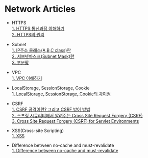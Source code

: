 Network Articles
=== 
- HTTPS  
[1. HTTPS 통신과정 이해하기](https://aws-hyoh.tistory.com/38)   
[2. HTTPS의 원리](https://velog.io/@moonyoung/HTTPS%EC%9D%98-%EC%9B%90%EB%A6%AC)  

- Subnet  
[1. IP주소 클래스(A,B,C class)란](https://limkydev.tistory.com/168)  
[2. 서브넷마스크(Subnet Mask)란](https://limkydev.tistory.com/166)  
[3. 부분망](https://ko.wikipedia.org/wiki/%EB%B6%80%EB%B6%84%EB%A7%9D)   

- VPC  
[1. VPC 이해하기](https://medium.com/harrythegreat/aws-%EA%B0%80%EC%9E%A5%EC%89%BD%EA%B2%8C-vpc-%EA%B0%9C%EB%85%90%EC%9E%A1%EA%B8%B0-71eef95a7098)   

- LocalStorage, SessionStorage, Cookie  
[1. LocalStorage, SessionStorage, Cookie의 차이점](https://velog.io/@ejchaid/localstorage-sessionstorage-cookie%EC%9D%98-%EC%B0%A8%EC%9D%B4%EC%A0%90)  

- CSRF  
[1. CSRF 공격이란? 그리고 CSRF 방어 방법](https://itstory.tk/entry/CSRF-%EA%B3%B5%EA%B2%A9%EC%9D%B4%EB%9E%80-%EA%B7%B8%EB%A6%AC%EA%B3%A0-CSRF-%EB%B0%A9%EC%96%B4-%EB%B0%A9%EB%B2%95)  
[2. 스프링 시큐리티에서 알려주는 Cross Site Request Forgery (CSRF)](https://docs.spring.io/spring-security/reference/features/exploits/csrf.html)  
[3. Cross Site Request Forgery (CSRF) for Servlet Environments](https://docs.spring.io/spring-security/reference/servlet/exploits/csrf.html)  

- XSS(Cross-site Scripting)  
[1. XSS](https://namu.wiki/w/XSS)   

- Difference between no-cache and must-revalidate  
[1. Difference between no-cache and must-revalidate](https://stackoverflow.com/questions/18148884/difference-between-no-cache-and-must-revalidate)